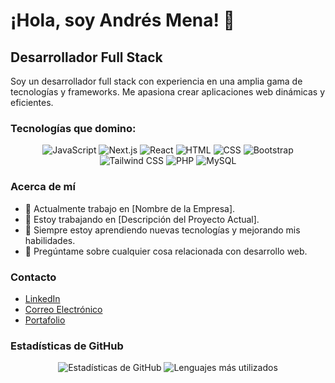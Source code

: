# ¡Hola, soy Andrés Mena! 👋

## Desarrollador Full Stack

Soy un desarrollador full stack con experiencia en una amplia gama de tecnologías y frameworks. Me apasiona crear aplicaciones web dinámicas y eficientes.

### Tecnologías que domino:

<p align="center">
  <img src="https://img.shields.io/badge/JavaScript-F7DF1E?style=for-the-badge&logo=javascript&logoColor=black" alt="JavaScript" />
  <img src="https://img.shields.io/badge/Next.js-000000?style=for-the-badge&logo=nextdotjs&logoColor=white" alt="Next.js" />
  <img src="https://img.shields.io/badge/React-20232A?style=for-the-badge&logo=react&logoColor=61DAFB" alt="React" />
  <img src="https://img.shields.io/badge/HTML-E34F26?style=for-the-badge&logo=html5&logoColor=white" alt="HTML" />
  <img src="https://img.shields.io/badge/CSS-1572B6?style=for-the-badge&logo=css3&logoColor=white" alt="CSS" />
  <img src="https://img.shields.io/badge/Bootstrap-563D7C?style=for-the-badge&logo=bootstrap&logoColor=white" alt="Bootstrap" />
  <img src="https://img.shields.io/badge/Tailwind%20CSS-38B2AC?style=for-the-badge&logo=tailwind-css&logoColor=white" alt="Tailwind CSS" />
  <img src="https://img.shields.io/badge/PHP-777BB4?style=for-the-badge&logo=php&logoColor=white" alt="PHP" />
  <img src="https://img.shields.io/badge/MySQL-4479A1?style=for-the-badge&logo=mysql&logoColor=white" alt="MySQL" />
</p>

### Acerca de mí

- 💼 Actualmente trabajo en [Nombre de la Empresa].
- 🔭 Estoy trabajando en [Descripción del Proyecto Actual].
- 🌱 Siempre estoy aprendiendo nuevas tecnologías y mejorando mis habilidades.
- 💬 Pregúntame sobre cualquier cosa relacionada con desarrollo web.

### Contacto

- [LinkedIn](https://www.linkedin.com/in/andresmena)
- [Correo Electrónico](mailto:andresmena@example.com)
- [Portafolio](https://www.andresmena.com)

### Estadísticas de GitHub

<p align="center">
  <img src="https://github-readme-stats.vercel.app/api?username=tu_usuario_de_github&show_icons=true&theme=radical" alt="Estadísticas de GitHub" />
  <img src="https://github-readme-stats.vercel.app/api/top-langs/?username=tu_usuario_de_github&layout=compact&theme=radical" alt="Lenguajes más utilizados" />
</p>
